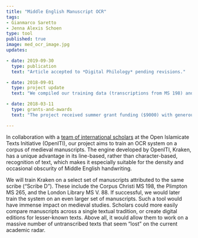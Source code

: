 ```yaml
---
title: "Middle English Manuscript OCR"
tags:
- Gianmarco Saretto
- Jenna Alexis Schoen
type: tool
published: true
image: med_ocr_image.jpg
updates:

- date: 2019-09-30
  type: publication
  text: "Article accepted to *Digital Philology* pending revisions."

- date: 2018-09-01
  type: project update
  text: "We compiled our training data (transcriptions from MS 198) and trained the OCR system *Kraken.* We then compiled ground-truth testing data and OCR'd different pages from MS 198 and four more manuscripts. The machine showed an accuracy rate of 90% on the training data, 85% on MS 198, and between 80% and 20% on the four other manuscripts (results varied greatly depending on the script, the layout, and the scribe)."

- date: 2018-03-11
  type: grants-and-awards
  text: "The project received summer grant funding ($9000) with generous support from the Data Science Institute Scholars Program and the Data, Media, & Society Center."

---
```


In collaboration with a [team of international scholars][1] at the Open
Islamicate Texts Initiative (OpenITI), our project aims to train an OCR system
on a corpus of medieval manuscripts. The engine developed by OpenITI, Kraken,
has a unique advantage in its line-based, rather than character-based,
recognition of text, which makes it especially suitable for the density and
occasional obscurity of Middle English handwriting.

We will train Kraken on a select set of manuscripts attributed to the same
scribe (“Scribe D”). These include the Corpus Christi MS 198, the Plimpton MS
265, and the London Library MS V. 88.  If successful, we would later train the
system on an even larger set of manuscripts. Such a tool would have immense
impact on medieval studies.  Scholars could more easily compare manuscripts
across a single textual tradition, or create digital editions for lesser-known
texts. Above all, it would allow them to work on a massive number of
untranscribed texts that seem “lost” on the current academic radar.

[1]: https://arxiv.org/pdf/1703.09550.pdf
